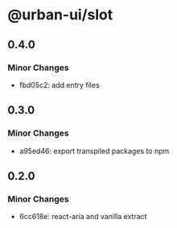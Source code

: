# @urban-ui/slot

## 0.4.0

### Minor Changes

- fbd05c2: add entry files

## 0.3.0

### Minor Changes

- a95ed46: export transpiled packages to npm

## 0.2.0

### Minor Changes

- 6cc618e: react-aria and vanilla extract

